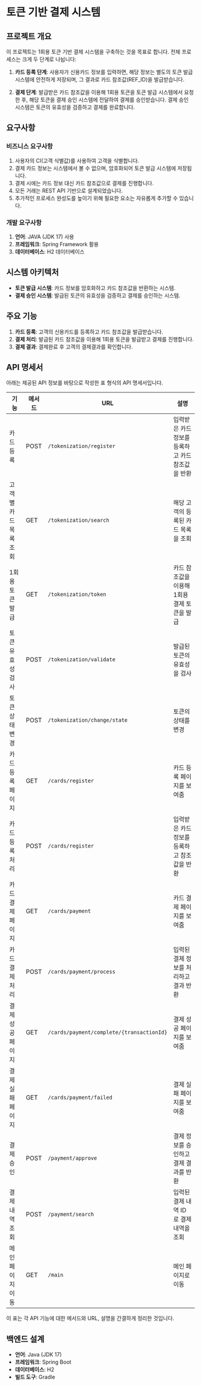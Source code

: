 # 토큰 기반 결제 시스템

## 프로젝트 개요

이 프로젝트는 1회용 토큰 기반 결제 시스템을 구축하는 것을 목표로 합니다. 전체 프로세스는 크게 두 단계로 나뉩니다:

1. **카드 등록 단계**: 사용자가 신용카드 정보를 입력하면, 해당 정보는 별도의 토큰 발급 시스템에 안전하게 저장되며, 그 결과로 카드 참조값(REF_ID)을 발급받습니다.
   
2. **결제 단계**: 발급받은 카드 참조값을 이용해 1회용 토큰을 토큰 발급 시스템에서 요청한 후, 해당 토큰을 결제 승인 시스템에 전달하여 결제를 승인받습니다. 결제 승인 시스템은 토큰의 유효성을 검증하고 결제를 완료합니다.

## 요구사항

### 비즈니스 요구사항
1. 사용자의 CI(고객 식별값)를 사용하여 고객을 식별합니다.
2. 결제 카드 정보는 시스템에서 볼 수 없으며, 암호화되어 토큰 발급 시스템에 저장됩니다.
3. 결제 시에는 카드 정보 대신 카드 참조값으로 결제를 진행합니다.
4. 모든 거래는 REST API 기반으로 설계되었습니다.
5. 추가적인 프로세스 완성도를 높이기 위해 필요한 요소는 자유롭게 추가할 수 있습니다.

### 개발 요구사항
1. **언어**: JAVA (JDK 17) 사용
2. **프레임워크**: Spring Framework 활용
3. **데이터베이스**: H2 데이터베이스

## 시스템 아키텍처

- **토큰 발급 시스템**: 카드 정보를 암호화하고 카드 참조값을 반환하는 시스템.
- **결제 승인 시스템**: 발급된 토큰의 유효성을 검증하고 결제를 승인하는 시스템.

## 주요 기능

1. **카드 등록**: 고객의 신용카드를 등록하고 카드 참조값을 발급받습니다.
2. **결제 처리**: 발급된 카드 참조값을 이용해 1회용 토큰을 발급받고 결제를 진행합니다.
3. **결제 결과**: 결제완료 후 고객의 결제결과를 확인합니다.

## API 명세서
아래는 제공된 API 정보를 바탕으로 작성한 표 형식의 API 명세서입니다.

| 기능                    | 메서드  | URL                                | 설명                                       |
|-------------------------|---------|------------------------------------|--------------------------------------------|
| 카드 등록                | POST    | `/tokenization/register`           | 입력받은 카드 정보를 등록하고 카드 참조값을 반환 |
| 고객별 카드 목록 조회    | GET     | `/tokenization/search`             | 해당 고객의 등록된 카드 목록을 조회          |
| 1회용 토큰 발급          | GET     | `/tokenization/token`              | 카드 참조값을 이용해 1회용 결제 토큰을 발급 |
| 토큰 유효성 검사         | POST    | `/tokenization/validate`           | 발급된 토큰의 유효성을 검사                 |
| 토큰 상태 변경           | POST    | `/tokenization/change/state`       | 토큰의 상태를 변경                          |
| 카드 등록 페이지         | GET     | `/cards/register`                  | 카드 등록 페이지를 보여줌                   |
| 카드 등록 처리           | POST    | `/cards/register`                  | 입력받은 카드 정보를 등록하고 참조값을 반환 |
| 카드 결제 페이지         | GET     | `/cards/payment`                   | 카드 결제 페이지를 보여줌                   |
| 카드 결제 처리           | POST    | `/cards/payment/process`           | 입력된 결제 정보를 처리하고 결과 반환        |
| 결제 성공 페이지         | GET     | `/cards/payment/complete/{transactionId}` | 결제 성공 페이지를 보여줌                    |
| 결제 실패 페이지         | GET     | `/cards/payment/failed`            | 결제 실패 페이지를 보여줌                   |
| 결제 승인                | POST    | `/payment/approve`                 | 결제 정보를 승인하고 결제 결과를 반환        |
| 결제 내역 조회           | POST    | `/payment/search`                  | 입력된 결제 내역 ID로 결제 내역을 조회       |
| 메인 페이지 이동         | GET     | `/main`                            | 메인 페이지로 이동                          |

이 표는 각 API 기능에 대한 메서드와 URL, 설명을 간결하게 정리한 것입니다.

## 백엔드 설계
- **언어**: Java (JDK 17)
- **프레임워크**: Spring Boot
- **데이터베이스**: H2
- **빌드 도구**: Gradle
